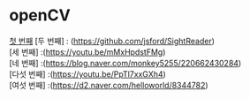 # openCV 

[첫 번째](https://github.com/afikanyati/cadenCV)
[두 번째] : (https://github.com/jsford/SightReader) <br>
[세 번째] :(https://youtu.be/mMxHpdstFMg) <br>
[네 번째] :(https://blog.naver.com/monkey5255/220662430284) <br>
[다섯 번째] :(https://youtu.be/PpTl7xxGXh4) <br>
[여섯 번째] :(https://d2.naver.com/helloworld/8344782) <br>
